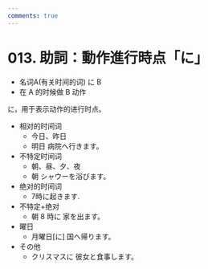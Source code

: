 ```yaml
---
comments: true
---
```


# 013. 助詞：動作進行時点「に」

- 名词A(有关时间的词) に B
- 在 A 的时候做 B 动作

に，用于表示动作的进行时点。

- 相对的时间词
    - 今日、昨日
    - 明日 病院へ行きます。
- 不特定时间词
    - 朝、昼、夕、夜
    - 朝 シャウーを浴びます。
- 绝对的时间词
    - 7時に起きます.
- 不特定+绝对
    - 朝 8 時に 家を出ます。
- 曜日
    - 月曜日[に] 国へ帰ります。
- その他
    - クリスマスに 彼女と食事します。

